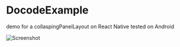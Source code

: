 # DocodeExample

demo for a collaspingPanelLayout on React Native
tested on Android

![Screenshot](demoss1.png)
